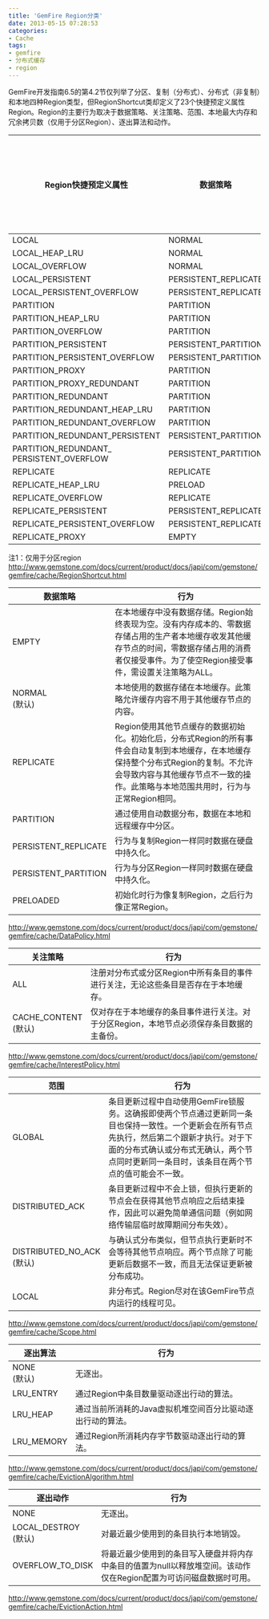 ```yaml
---
title: 'GemFire Region分类'
date: 2013-05-15 07:28:53
categories: 
- Cache
tags: 
- gemfire
- 分布式缓存
- region
---
```

GemFire开发指南6.5的第4.2节仅列举了分区、复制（分布式）、分布式（非复制）和本地四种Region类型，但RegionShortcut类却定义了23个快捷预定义属性Region。Region的主要行为取决于数据策略、关注策略、范围、本地最大内存和冗余拷贝数（仅用于分区Region）、逐出算法和动作。

|Region快捷预定义属性|数据策略|范围| 本地最大内存*注1* | 冗余拷贝数*注1* |逐出算法|逐出动作|
|----------------------| ----- |----- |------------|-----------|----- |----- |
|LOCAL|NORMAL|LOCAL|            |           | | |
|LOCAL_HEAP_LRU|NORMAL|LOCAL|            |           |LRU_HEAP|LOCAL_DESTROY|
|LOCAL_OVERFLOW|NORMAL|LOCAL|            |           |LRU_HEAP|OVERFLOW_TO_DISK|
|LOCAL_PERSISTENT|PERSISTENT_REPLICATE|LOCAL|            |           | | |
|LOCAL_PERSISTENT_OVERFLOW|PERSISTENT_REPLICATE|LOCAL|            |           |LRU_HEAP|OVERFLOW_TO_DISK|
|PARTITION|PARTITION| |            |           | | |
|PARTITION_HEAP_LRU|PARTITION| |            |           |LRU_HEAP|LOCAL_DESTROY|
|PARTITION_OVERFLOW|PARTITION| |            |           |LRU_HEAP|OVERFLOW_TO_DISK|
|PARTITION_PERSISTENT|PERSISTENT_PARTITION| |            |           | | |
|PARTITION_PERSISTENT_OVERFLOW|PERSISTENT_PARTITION| |            |           |LRU_HEAP|OVERFLOW_TO_DISK|
|PARTITION_PROXY|PARTITION| | 0          |           | | |
|PARTITION_PROXY_REDUNDANT|PARTITION| | 0          | 1         | | |
|PARTITION_REDUNDANT|PARTITION| |            | 1         | | |
|PARTITION_REDUNDANT_HEAP_LRU|PARTITION| |            | 1         |LRU_HEAP|LOCAL_DESTROY|
|PARTITION_REDUNDANT_OVERFLOW|PARTITION| |            | 1         |LRU_HEAP|OVERFLOW_TO_DISK|
|PARTITION_REDUNDANT_PERSISTENT|PERSISTENT_PARTITION| |            | 1         | | |
|PARTITION_REDUNDANT_<br>PERSISTENT_OVERFLOW|PERSISTENT_PARTITION| |            | 1         |LRU_HEAP|OVERFLOW_TO_DISK|
|REPLICATE|REPLICATE|DISTRIBUTED_ACK|            |           | | |
|REPLICATE_HEAP_LRU|PRELOAD|DISTRIBUTED_ACK|            |           |LRU_HEAP|LOCAL_DESTROY|
|REPLICATE_OVERFLOW|REPLICATE|DISTRIBUTED_ACK|            |           |LRU_HEAP|OVERFLOW_TO_DISK|
|REPLICATE_PERSISTENT|PERSISTENT_REPLICATE|DISTRIBUTED_ACK|            |           | | |
|REPLICATE_PERSISTENT_OVERFLOW|PERSISTENT_REPLICATE|DISTRIBUTED_ACK|            |           |LRU_HEAP|OVERFLOW_TO_DISK|
|REPLICATE_PROXY|EMPTY|DISTRIBUTED_ACK|            |           | | |

注1：仅用于分区region  
http://www.gemstone.com/docs/current/product/docs/japi/com/gemstone/gemfire/cache/RegionShortcut.html

| 数据策略                 |行为|
|----------------------| ----- |
| EMPTY                |在本地缓存中没有数据存储。Region始终表现为空。没有内存成本的、零数据存储占用的生产者本地缓存收发其他缓存节点的时间，零数据存储占用的消费者仅接受事件。为了使空Region接受事件，需设置关注策略为ALL。|
| NORMAL<br>(默认)       |本地使用的数据存储在本地缓存。此策略允许缓存内容不用于其他缓存节点的内容。|
| REPLICATE            |Region使用其他节点缓存的数据初始化。初始化后，分布式Region的所有事件会自动复制到本地缓存，在本地缓存保持整个分布式Region的复制。不允许会导致内容与其他缓存节点不一致的操作。此策略与本地范围共用时，行为与正常Region相同。|
| PARTITION            |通过使用自动数据分布，数据在本地和远程缓存中分区。|
| PERSISTENT_REPLICATE |行为与复制Region一样同时数据在硬盘中持久化。|
| PERSISTENT_PARTITION |行为与分区Region一样同时数据在硬盘中持久化。|
| PRELOADED            |初始化时行为像复制Region，之后行为像正常Region。|

http://www.gemstone.com/docs/current/product/docs/japi/com/gemstone/gemfire/cache/DataPolicy.html

|关注策略|行为|
| ----- | ----- |
|ALL|注册对分布式或分区Region中所有条目的事件进行关注，无论这些条目是否存在于本地缓存。|
|CACHE_CONTENT<br>(默认)|仅对存在于本地缓存的条目事件进行关注。对于分区Region，本地节点必须保存条目数据的主备份。|

http://www.gemstone.com/docs/current/product/docs/japi/com/gemstone/gemfire/cache/InterestPolicy.html

|范围|行为|
| ----- | ----- |
|GLOBAL|条目更新过程中自动使用GemFire锁服务。这确报即使两个节点通过更新同一条目也保持一致性。一个更新会在所有节点先执行，然后第二个跟新才执行。对于下面的分布式确认或分布式无确认，两个节点同时更新同一条目时，该条目在两个节点的值可能会不一致。|
|DISTRIBUTED_ACK|条目更新过程中不会上锁，但执行更新的节点会在获得其他节点响应之后结束操作，因此可以避免简单通信问题（例如网络传输层临时故障期间分布失效）。|
|DISTRIBUTED_NO_ACK<br>(默认)|与确认式分布类似，但节点执行更新时不会等待其他节点响应。两个节点除了可能更新后数据不一致，而且无法保证更新被分布成功。|
|LOCAL|非分布式。Region尽对在该GemFire节点内运行的线程可见。|

http://www.gemstone.com/docs/current/product/docs/japi/com/gemstone/gemfire/cache/Scope.html

|逐出算法|行为|
| ----- | ----- |
| NONE<br>(默认) |无逐出。|
| LRU_ENTRY     |通过Region中条目数量驱动逐出行动的算法。|
| LRU_HEAP      |通过当前所消耗的Java虚拟机堆空间百分比驱动逐出行动的算法。|
| LRU_MEMORY    |通过Region所消耗内存字节数驱动逐出行动的算法。|

http://www.gemstone.com/docs/current/product/docs/japi/com/gemstone/gemfire/cache/EvictionAlgorithm.html

|逐出动作|行为|
| ----- | ----- |
|NONE|无逐出。|
|LOCAL_DESTROY<br>(默认)|对最近最少使用到的条目执行本地销毁。|
|OVERFLOW_TO_DISK|将最近最少使用到的条目写入硬盘并将内存中条目的值置为null以释放堆空间。该动作仅在Region配置为可访问磁盘数据时可用。|

http://www.gemstone.com/docs/current/product/docs/japi/com/gemstone/gemfire/cache/EvictionAction.html

